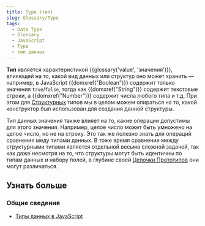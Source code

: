 ```yaml
---
title: Type (тип)
slug: Glossary/Type
tags:
  - Data Type
  - Glossary
  - JavaScript
  - Type
  - тип данных
---
```


**Тип** является характеристикой {{glossary('value', 'значения')}}, влияющей на то, какой вид данных или структур оно может хранить — например, в JavaScript {{domxref("Boolean")}} содержит только значения `true`/`false`, тогда как {{domxref("String")}} содержит текстовые строки, а {{domxref("Number")}} содержит числа любого типа и т.д. При этом для [Структурных](/ru/docs/Web/JavaScript/Data_structures) типов мы в целом можем опираться на то, какой конструктор был использован для создания данной структуры.

Тип данных значения также влияет на то, какие операции допустимы для этого значения. Например, целое число может быть умножено на целое число, но не на строку. Это так же полезно знать для операций сравнения меду типами данных. В тоже время сравнение между структурными типами является отдельной весьма сложной задачей, так как даже несмотря на то, что структуры могут быть идентичны по типам данных и набору полей, в глубине своей [Цепочки Прототипов](/ru/docs/Web/JavaScript/Inheritance_and_the_prototype_chain) они могут различаться.

## Узнать больше

### Общие сведения

- [Типы данных в JavaScript](/ru/docs/Web/JavaScript/Data_structures)
